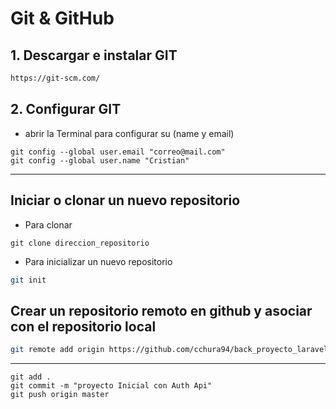 # Git & GitHub
## 1. Descargar e instalar GIT
``` bash
https://git-scm.com/
```
## 2. Configurar GIT
- abrir la Terminal para configurar su (name y email)
```
git config --global user.email "correo@mail.com"
git config --global user.name "Cristian"

```
------
## Iniciar o clonar un nuevo repositorio
- Para clonar
```
git clone direccion_repositorio
```
- Para inicializar un nuevo repositorio
```bash
git init
```
## Crear un repositorio remoto en github y asociar con el repositorio local
```bash
git remote add origin https://github.com/cchura94/back_proyecto_laravel_vue.git
```
--------
```
git add .
git commit -m "proyecto Inicial con Auth Api"
git push origin master
```